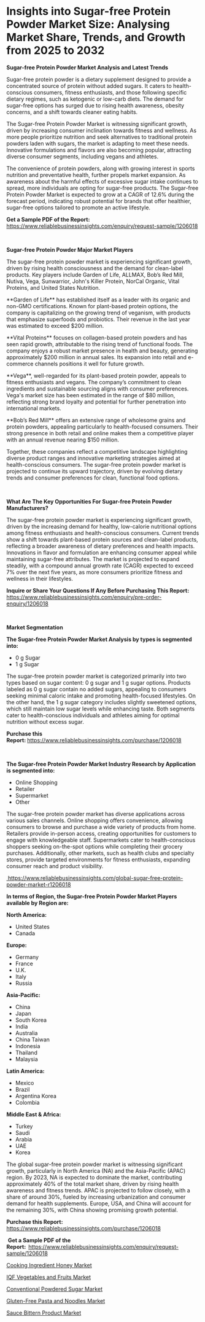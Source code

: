 <p><h1>Insights into Sugar-free Protein Powder Market Size: Analysing Market Share, Trends, and Growth from 2025 to 2032</h1></p><p><strong>Sugar-free Protein Powder Market Analysis and Latest Trends</strong></p>
<p><p>Sugar-free protein powder is a dietary supplement designed to provide a concentrated source of protein without added sugars. It caters to health-conscious consumers, fitness enthusiasts, and those following specific dietary regimes, such as ketogenic or low-carb diets. The demand for sugar-free options has surged due to rising health awareness, obesity concerns, and a shift towards cleaner eating habits.</p><p>The Sugar-free Protein Powder Market is witnessing significant growth, driven by increasing consumer inclination towards fitness and wellness. As more people prioritize nutrition and seek alternatives to traditional protein powders laden with sugars, the market is adapting to meet these needs. Innovative formulations and flavors are also becoming popular, attracting diverse consumer segments, including vegans and athletes.</p><p>The convenience of protein powders, along with growing interest in sports nutrition and preventative health, further propels market expansion. As awareness about the harmful effects of excessive sugar intake continues to spread, more individuals are opting for sugar-free products. The Sugar-free Protein Powder Market is expected to grow at a CAGR of 12.6% during the forecast period, indicating robust potential for brands that offer healthier, sugar-free options tailored to promote an active lifestyle.</p></p>
<p><strong>Get a Sample PDF of the Report:&nbsp;</strong> <a href="https://www.reliablebusinessinsights.com/enquiry/request-sample/1206018?utm_campaign=60&utm_medium=2&utm_source=Github&utm_content=ia&utm_term=15022025&utm_id=sugar-free-protein-powder">https://www.reliablebusinessinsights.com/enquiry/request-sample/1206018</a></p>
<p>&nbsp;</p>
<p><strong>Sugar-free Protein Powder Major Market Players</strong></p>
<p><p>The sugar-free protein powder market is experiencing significant growth, driven by rising health consciousness and the demand for clean-label products. Key players include Garden of Life, ALLMAX, Bob’s Red Mill, Nutiva, Vega, Sunwarrior, John's Killer Protein, NorCal Organic, Vital Proteins, and United States Nutrition.</p><p>**Garden of Life** has established itself as a leader with its organic and non-GMO certifications. Known for plant-based protein options, the company is capitalizing on the growing trend of veganism, with products that emphasize superfoods and probiotics. Their revenue in the last year was estimated to exceed $200 million.</p><p>**Vital Proteins** focuses on collagen-based protein powders and has seen rapid growth, attributable to the rising trend of functional foods. The company enjoys a robust market presence in health and beauty, generating approximately $200 million in annual sales. Its expansion into retail and e-commerce channels positions it well for future growth.</p><p>**Vega**, well-regarded for its plant-based protein powder, appeals to fitness enthusiasts and vegans. The company’s commitment to clean ingredients and sustainable sourcing aligns with consumer preferences. Vega's market size has been estimated in the range of $80 million, reflecting strong brand loyalty and potential for further penetration into international markets.</p><p>**Bob’s Red Mill** offers an extensive range of wholesome grains and protein powders, appealing particularly to health-focused consumers. Their strong presence in both retail and online makes them a competitive player with an annual revenue nearing $150 million.</p><p>Together, these companies reflect a competitive landscape highlighting diverse product ranges and innovative marketing strategies aimed at health-conscious consumers. The sugar-free protein powder market is projected to continue its upward trajectory, driven by evolving dietary trends and consumer preferences for clean, functional food options.</p></p>
<p>&nbsp;</p>
<p><strong>What Are The Key Opportunities For Sugar-free Protein Powder Manufacturers?</strong></p>
<p><p>The sugar-free protein powder market is experiencing significant growth, driven by the increasing demand for healthy, low-calorie nutritional options among fitness enthusiasts and health-conscious consumers. Current trends show a shift towards plant-based protein sources and clean-label products, reflecting a broader awareness of dietary preferences and health impacts. Innovations in flavor and formulation are enhancing consumer appeal while maintaining sugar-free attributes. The market is projected to expand steadily, with a compound annual growth rate (CAGR) expected to exceed 7% over the next five years, as more consumers prioritize fitness and wellness in their lifestyles.</p></p>
<p><strong>Inquire or Share Your Questions If Any Before Purchasing This Report:</strong> <a href="https://www.reliablebusinessinsights.com/enquiry/pre-order-enquiry/1206018?utm_campaign=60&utm_medium=2&utm_source=Github&utm_content=ia&utm_term=15022025&utm_id=sugar-free-protein-powder">https://www.reliablebusinessinsights.com/enquiry/pre-order-enquiry/1206018</a></p>
<p>&nbsp;</p>
<p><strong>Market Segmentation</strong></p>
<p><strong>The Sugar-free Protein Powder Market Analysis by types is segmented into:</strong></p>
<p><ul><li>0 g Sugar</li><li>1 g Sugar</li></ul></p>
<p><p>The sugar-free protein powder market is categorized primarily into two types based on sugar content: 0 g sugar and 1 g sugar options. Products labeled as 0 g sugar contain no added sugars, appealing to consumers seeking minimal caloric intake and promoting health-focused lifestyles. On the other hand, the 1 g sugar category includes slightly sweetened options, which still maintain low sugar levels while enhancing taste. Both segments cater to health-conscious individuals and athletes aiming for optimal nutrition without excess sugar.</p></p>
<p><strong>Purchase this Report:&nbsp;</strong><a href="https://www.reliablebusinessinsights.com/purchase/1206018?utm_campaign=60&utm_medium=2&utm_source=Github&utm_content=ia&utm_term=15022025&utm_id=sugar-free-protein-powder">https://www.reliablebusinessinsights.com/purchase/1206018</a></p>
<p>&nbsp;</p>
<p><strong>The Sugar-free Protein Powder Market Industry Research by Application is segmented into:</strong></p>
<p><ul><li>Online Shopping</li><li>Retailer</li><li>Supermarket</li><li>Other</li></ul></p>
<p><p>The sugar-free protein powder market has diverse applications across various sales channels. Online shopping offers convenience, allowing consumers to browse and purchase a wide variety of products from home. Retailers provide in-person access, creating opportunities for customers to engage with knowledgeable staff. Supermarkets cater to health-conscious shoppers seeking on-the-spot options while completing their grocery purchases. Additionally, other markets, such as health clubs and specialty stores, provide targeted environments for fitness enthusiasts, expanding consumer reach and product visibility.</p></p>
<p><a href="https://www.reliablebusinessinsights.com/global-sugar-free-protein-powder-market-r1206018?utm_campaign=60&utm_medium=2&utm_source=Github&utm_content=ia&utm_term=15022025&utm_id=sugar-free-protein-powder">&nbsp;https://www.reliablebusinessinsights.com/global-sugar-free-protein-powder-market-r1206018</a></p>
<p><strong>In terms of Region, the Sugar-free Protein Powder Market Players available by Region are:</strong></p>
<p>
    <p> <strong> North America: </strong>
        <ul>
            <li>United States</li>
            <li>Canada</li>
        </ul>
        </p> 
    <p> <strong> Europe: </strong>
        <ul>
            <li>Germany</li>
            <li>France</li>
            <li>U.K.</li>
            <li>Italy</li>
            <li>Russia</li>
        </ul>
        </p> 
    <p> <strong> Asia-Pacific: </strong>
        <ul>
            <li>China</li>
            <li>Japan</li>
            <li>South Korea</li>
            <li>India</li>
            <li>Australia</li>
            <li>China Taiwan</li>
            <li>Indonesia</li>
            <li>Thailand</li>
            <li>Malaysia</li>
        </ul>
        </p> 
    <p> <strong> Latin America: </strong>
        <ul>
            <li>Mexico</li>
            <li>Brazil</li>
            <li>Argentina Korea</li>
            <li>Colombia</li>
        </ul>
        </p> 
    <p> <strong> Middle East & Africa: </strong>
        <ul>
            <li>Turkey</li>
            <li>Saudi</li>
            <li>Arabia</li>
            <li>UAE</li>
            <li>Korea</li>
        </ul>
    </p>
    </p>
<p><p>The global sugar-free protein powder market is witnessing significant growth, particularly in North America (NA) and the Asia-Pacific (APAC) region. By 2023, NA is expected to dominate the market, contributing approximately 40% of the total market share, driven by rising health awareness and fitness trends. APAC is projected to follow closely, with a share of around 30%, fueled by increasing urbanization and consumer demand for health supplements. Europe, USA, and China will account for the remaining 30%, with China showing promising growth potential.</p></p>
<p><strong>Purchase this Report: </strong><a href="https://www.reliablebusinessinsights.com/purchase/1206018?utm_campaign=60&utm_medium=2&utm_source=Github&utm_content=ia&utm_term=15022025&utm_id=sugar-free-protein-powder">https://www.reliablebusinessinsights.com/purchase/1206018</a></p>
<p>&nbsp;<strong>Get a Sample PDF of the Report:&nbsp;&nbsp;</strong><a href="https://www.reliablebusinessinsights.com/enquiry/request-sample/1206018?utm_campaign=60&utm_medium=2&utm_source=Github&utm_content=ia&utm_term=15022025&utm_id=sugar-free-protein-powder">https://www.reliablebusinessinsights.com/enquiry/request-sample/1206018</a></p>
<p><strong></strong></p>
<p><p><a href="https://github.com/tjoensfibich/Market-Research-Report-List-1/blob/main/cooking-ingredient-honey-market.md?utm_campaign=60&utm_medium=2&utm_source=Github&utm_content=ia&utm_term=15022025&utm_id=sugar-free-protein-powder">Cooking Ingredient Honey Market</a></p><p><a href="https://github.com/bezdanteniz/Market-Research-Report-List-1/blob/main/iqf-vegetables-and-fruits-market.md?utm_campaign=60&utm_medium=2&utm_source=Github&utm_content=ia&utm_term=15022025&utm_id=sugar-free-protein-powder">IQF Vegetables and Fruits Market</a></p><p><a href="https://github.com/iceknahomi/Market-Research-Report-List-1/blob/main/conventional-powdered-sugar-market.md?utm_campaign=60&utm_medium=2&utm_source=Github&utm_content=ia&utm_term=15022025&utm_id=sugar-free-protein-powder">Conventional Powdered Sugar Market</a></p><p><a href="https://github.com/sissalgamd/Market-Research-Report-List-1/blob/main/gluten-free-pasta-and-noodles-market.md?utm_campaign=60&utm_medium=2&utm_source=Github&utm_content=ia&utm_term=15022025&utm_id=sugar-free-protein-powder">Gluten-Free Pasta and Noodles Market</a></p><p><a href="https://github.com/awalinfucci/Market-Research-Report-List-1/blob/main/sauce-bittern-product-market.md?utm_campaign=60&utm_medium=2&utm_source=Github&utm_content=ia&utm_term=15022025&utm_id=sugar-free-protein-powder">Sauce Bittern Product Market</a></p></p>